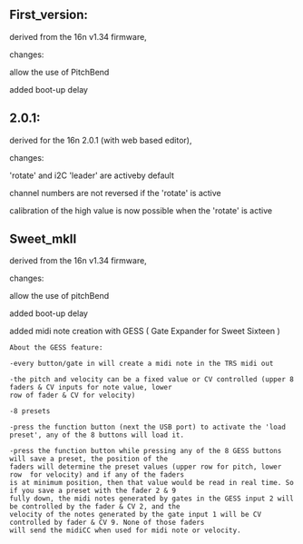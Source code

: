 ## First_version:

derived from the 16n v1.34 firmware, 

changes: 

  allow the use of PitchBend
  
  added boot-up delay
 
## 2.0.1: 

derived for the 16n 2.0.1 (with web based editor), 

changes:

  'rotate' and i2C 'leader' are activeby default
  
  channel numbers are not reversed if the 'rotate' is active
  
  calibration of the high value is now possible when the 'rotate' is active

## Sweet_mkII

derived from the 16n v1.34 firmware, 

changes:

  allow the use of pitchBend
  
  added boot-up delay
  
  added midi note creation with GESS ( Gate Expander for Sweet Sixteen )
  
    About the GESS feature:
    
    -every button/gate in will create a midi note in the TRS midi out
    
    -the pitch and velocity can be a fixed value or CV controlled (upper 8 faders & CV inputs for note value, lower 
    row of fader & CV for velocity)
    
    -8 presets
    
    -press the function button (next the USB port) to activate the 'load preset', any of the 8 buttons will load it.
    
    -press the function button while pressing any of the 8 GESS buttons will save a preset, the position of the 
    faders will determine the preset values (upper row for pitch, lower row  for velocity) and if any of the faders
    is at minimum position, then that value would be read in real time. So if you save a preset with the fader 2 & 9 
    fully down, the midi notes generated by gates in the GESS input 2 will be controlled by the fader & CV 2, and the
    velocity of the notes generated by the gate input 1 will be CV controlled by fader & CV 9. None of those faders 
    will send the midiCC when used for midi note or velocity.
